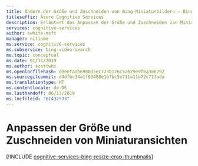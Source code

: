 ```yaml
---
title: Ändern der Größe und Zuschneiden von Bing-Miniaturbildern – Bing-Videosuche
titlesuffix: Azure Cognitive Services
description: Erläutert das Anpassen der Größe und Zuschneiden von Miniaturansichten in einer Bing-Antwort.
services: cognitive-services
author: swhite-msft
manager: nitinme
ms.service: cognitive-services
ms.subservice: bing-video-search
ms.topic: conceptual
ms.date: 01/31/2019
ms.author: scottwhi
ms.openlocfilehash: d0eefaab698035ec723b126c5a629e9f6a386292
ms.sourcegitcommit: d4dfbc34a1f03488e1b7bc5e711a11b72c717ada
ms.translationtype: HT
ms.contentlocale: de-DE
ms.lasthandoff: 06/13/2019
ms.locfileid: "61432533"
---
```

# <a name="resizing-and-cropping-thumbnail-images"></a>Anpassen der Größe und Zuschneiden von Miniaturansichten

[!INCLUDE [cognitive-services-bing-resize-crop-thumbnails](../../../includes/cognitive-services-bing-resize-crop-thumbnails.md)]
